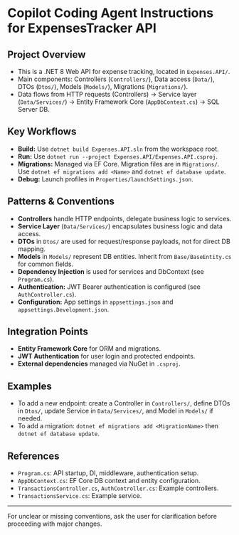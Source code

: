 # Copilot Coding Agent Instructions for ExpensesTracker API

## Project Overview
- This is a .NET 8 Web API for expense tracking, located in `Expenses.API/`.
- Main components: Controllers (`Controllers/`), Data access (`Data/`), DTOs (`Dtos/`), Models (`Models/`), Migrations (`Migrations/`).
- Data flows from HTTP requests (Controllers) → Service layer (`Data/Services/`) → Entity Framework Core (`AppDbContext.cs`) → SQL Server DB.

## Key Workflows
- **Build:** Use `dotnet build Expenses.API.sln` from the workspace root.
- **Run:** Use `dotnet run --project Expenses.API/Expenses.API.csproj`.
- **Migrations:** Managed via EF Core. Migration files are in `Migrations/`. Use `dotnet ef migrations add <Name>` and `dotnet ef database update`.
- **Debug:** Launch profiles in `Properties/launchSettings.json`.

## Patterns & Conventions
- **Controllers** handle HTTP endpoints, delegate business logic to services.
- **Service Layer** (`Data/Services/`) encapsulates business logic and data access.
- **DTOs** in `Dtos/` are used for request/response payloads, not for direct DB mapping.
- **Models** in `Models/` represent DB entities. Inherit from `Base/BaseEntity.cs` for common fields.
- **Dependency Injection** is used for services and DbContext (see `Program.cs`).
- **Authentication:** JWT Bearer authentication is configured (see `AuthController.cs`).
- **Configuration:** App settings in `appsettings.json` and `appsettings.Development.json`.

## Integration Points
- **Entity Framework Core** for ORM and migrations.
- **JWT Authentication** for user login and protected endpoints.
- **External dependencies** managed via NuGet in `.csproj`.

## Examples
- To add a new endpoint: create a Controller in `Controllers/`, define DTOs in `Dtos/`, update Service in `Data/Services/`, and Model in `Models/` if needed.
- To add a migration: `dotnet ef migrations add <MigrationName>` then `dotnet ef database update`.

## References
- `Program.cs`: API startup, DI, middleware, authentication setup.
- `AppDbContext.cs`: EF Core DB context and entity configuration.
- `TransactionsController.cs`, `AuthController.cs`: Example controllers.
- `TransactionsService.cs`: Example service.

---

For unclear or missing conventions, ask the user for clarification before proceeding with major changes.
